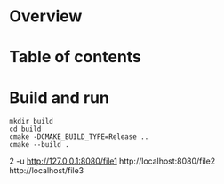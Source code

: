 # Overview

# Table of contents

# Build and run
```
mkdir build
cd build
cmake -DCMAKE_BUILD_TYPE=Release ..
cmake --build .
```
2 -u http://127.0.0.1:8080/file1 http://localhost:8080/file2 http://localhost/file3